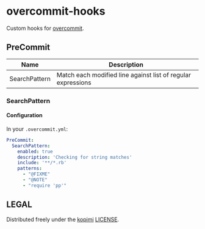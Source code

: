 # overcommit-hooks
Custom hooks for [overcommit](https://github.com/brigade/overcommit).

## PreCommit
Name         | Description
------------ | -----------
SearchPattern | Match each modified line against list of regular expressions

### SearchPattern

#### Configuration

In your `.overcommit.yml`:

```yaml
PreCommit:
  SearchPattern:
    enabled: true
    description: 'Checking for string matches'
    include: '**/*.rb'
    patterns:
      - "@FIXME"
      - "@NOTE"
      - "require 'pp'"
```

## LEGAL

Distributed freely under the [kopimi](http://kopimi.com) [LICENSE](LICENSE.md).
